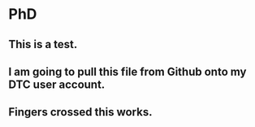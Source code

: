 # PhD

## This is a test.
## I am going to pull this file from Github onto my DTC user account.
## Fingers crossed this works.
